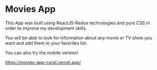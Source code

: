 # Movies App

This App was built using ReactJS-Redux technologies and pure CSS in order to improve my development skills.

You will be able to look for information about any movie or TV show you want and add them to your favorites list.

You can also try the mobile version!

https://movies-app-coral.vercel.app/
